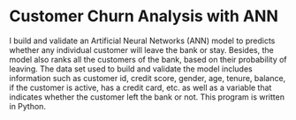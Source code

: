 # Customer Churn Analysis with ANN
I build and validate an Artificial Neural Networks (ANN) model to predicts whether any individual customer will leave the bank or stay. Besides, the model also ranks all the customers of the bank, based on their probability of leaving. The data set used to build and validate the model includes information such as customer id, credit score, gender, age, tenure, balance, if the customer is active, has a credit card, etc. as well as a variable that indicates whether the customer left the bank or not. This program is written in Python. 
